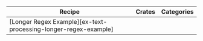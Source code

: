 | Recipe | Crates | Categories |
|--------|--------|------------|
| [Longer Regex Example][ex-text-processing-longer-regex-example] |  |  |
